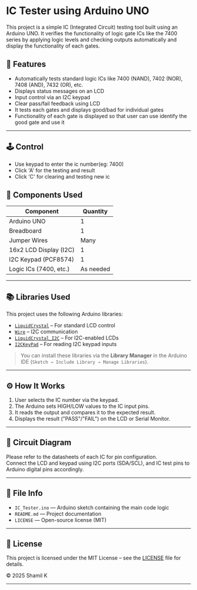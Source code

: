 # IC Tester using Arduino UNO

This project is a simple IC (Integrated Circuit) testing tool built using an Arduino UNO. It verifies the functionality of logic gate ICs like the 7400 series by applying logic levels and checking outputs automatically and display the functionality of each gates.

## 📌 Features

- Automatically tests standard logic ICs like 7400 (NAND), 7402 (NOR), 7408 (AND), 7432 (OR), etc.
- Displays status messages on an LCD
- Input control via an I2C keypad
- Clear pass/fail feedback using LCD
- It tests each gates and displays good/bad for individual gates
- Functionality of each gate is displayed so that user can use identify the good gate and use it

---

## 🕹️ Control

- Use keypad to enter the ic number(eg: 7400)
- Click 'A' for the testing and result
- Click 'C' for clearing and testing new ic

## 🔧 Components Used

| Component             | Quantity |
|-----------------------|----------|
| Arduino UNO           | 1        |
| Breadboard            | 1        |
| Jumper Wires          | Many     |
| 16x2 LCD Display (I2C)| 1        |
| I2C Keypad (PCF8574)  | 1        |
| Logic ICs (7400, etc.)| As needed|

---

## 📚 Libraries Used

This project uses the following Arduino libraries:

- [`LiquidCrystal`](https://www.arduino.cc/en/Reference/LiquidCrystal) – For standard LCD control
- [`Wire`](https://www.arduino.cc/en/Reference/Wire) – I2C communication
- [`LiquidCrystal_I2C`](https://github.com/johnrickman/LiquidCrystal_I2C) – For I2C-enabled LCDs
- [`I2CKeyPad`](https://github.com/joeyoung/arduino_keypads) – For reading I2C keypad inputs

> You can install these libraries via the **Library Manager** in the Arduino IDE (`Sketch → Include Library → Manage Libraries`).

---

## ⚙️ How It Works

1. User selects the IC number via the keypad.
2. The Arduino sets HIGH/LOW values to the IC input pins.
3. It reads the output and compares it to the expected result.
4. Displays the result ("PASS"/"FAIL") on the LCD or Serial Monitor.

---

## 🔌 Circuit Diagram

Please refer to the datasheets of each IC for pin configuration.  
Connect the LCD and keypad using I2C ports (SDA/SCL), and IC test pins to Arduino digital pins accordingly.

---

## 🧾 File Info

- `IC_Tester.ino` — Arduino sketch containing the main code logic
- `README.md` — Project documentation
- `LICENSE` — Open-source license (MIT)

---

## 📝 License

This project is licensed under the MIT License – see the [LICENSE](../LICENSE) file for details.

© 2025 Shamil K

---
